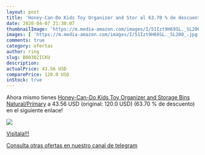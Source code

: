 ```yaml
---
layout: post
title: 'Honey-Can-Do Kids Toy Organizer and Stor al 63.70 % de descuento'
date: 2020-04-07 21:30:07
thumbnailImage: 'https://m.media-amazon.com/images/I/51Izt9H69SL._SL200_.jpg'
images: [ 'https://m.media-amazon.com/images/I/51Izt9H69SL._SL200_.jpg' ]
comments: true
category: ofertas
author: ring
slug: B00302ICKU
description:
actualPrice: 43.56 USD
comparePrice: 120.0 USD
inStock: true
---
```


Ahora mismo tienes [Honey-Can-Do Kids Toy Organizer and Storage Bins  Natural/Primary](https://www.amazon.com/dp/B00302ICKU/?tag=redken08-20) a 43.56 USD (original: 120.0 USD) (63.70 %  de descuento) en el siguiente enlace!

[![](https://m.media-amazon.com/images/I/51Izt9H69SL._SL200_.jpg)](https://www.amazon.com/dp/B00302ICKU/?tag=redken08-20)

[Visítala!!!](https://www.amazon.com/dp/B00302ICKU/?tag=redken08-20)

[Consulta otras ofertas en nuestro canal de telegram](https://t.me/s/ofertas25)
